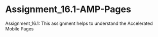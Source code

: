 # Assignment_16.1-AMP-Pages
Assignment_16.1: This assignment helps to understand the Accelerated Mobile Pages

